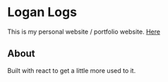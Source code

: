 # Logan Logs

This is my personal website / portfolio website. [Here](https://logan-logs.vercel.app/)

## About

Built with react to get a little more used to it.
